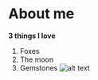 # About me
**3 things I love**
1. Foxes
2. The moon
3. Gemstones
![alt text](https://cdn.mos.cms.futurecdn.net/fiDmrNrJsmGD2t57x4dRdG-1200-80.jpg)
